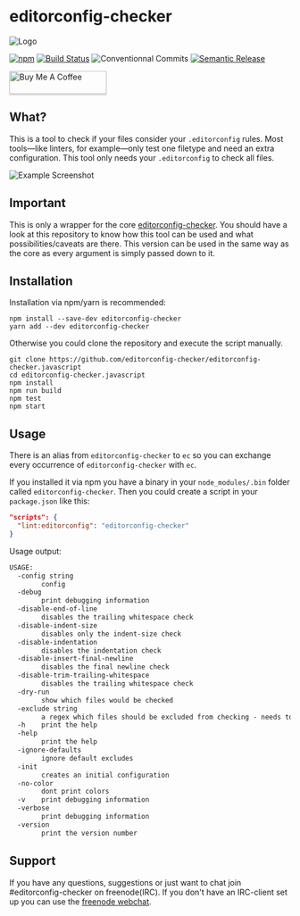 # editorconfig-checker

![Logo](docs/logo.png)

[![npm](https://img.shields.io/npm/v/editorconfig-checker.svg)](https://www.npmjs.com/package/editorconfig-checker)
[![Build Status](https://github.com/editorconfig-checker/editorconfig-checker.javascript/actions/workflows/ci.yml/badge.svg?branch=master)](https://github.com/editorconfig-checker/editorconfig-checker.javascript/actions/workflows/ci.yml)
![[Conventionnal Commits](https://conventionalcommits.org)](https://img.shields.io/badge/Conventional%20Commits-1.0.0-yellow.svg)
[![Semantic Release](https://img.shields.io/badge/%20%20%F0%9F%93%A6%F0%9F%9A%80-semantic--release-e10079.svg)](https://github.com/semantic-release/semantic-release)

<a href="https://www.buymeacoffee.com/mstruebing" target="_blank"><img src="https://www.buymeacoffee.com/assets/img/custom_images/orange_img.png" alt="Buy Me A Coffee" style="height: 41px !important;width: 174px !important;box-shadow: 0px 3px 2px 0px rgba(190, 190, 190, 0.5) !important;-webkit-box-shadow: 0px 3px 2px 0px rgba(190, 190, 190, 0.5) !important;" ></a>

## What?

This is a tool to check if your files consider your `.editorconfig` rules.
Most tools—like linters, for example—only test one filetype and need an extra configuration.
This tool only needs your `.editorconfig` to check all files.

![Example Screenshot](docs/screenshot.png)

## Important

This is only a wrapper for the core [editorconfig-checker](https://github.com/editorconfig-checker/editorconfig-checker).
You should have a look at this repository to know how this tool can be used and what possibilities/caveats are there.
This version can be used in the same way as the core as every argument is simply passed down to it.

## Installation

Installation via npm/yarn is recommended:

```shell
npm install --save-dev editorconfig-checker
yarn add --dev editorconfig-checker
```

Otherwise you could clone the repository and execute the script manually.

```shell
git clone https://github.com/editorconfig-checker/editorconfig-checker.javascript
cd editorconfig-checker.javascript
npm install
npm run build
npm test
npm start
```

## Usage

There is an alias from `editorconfig-checker` to `ec` so you can exchange every occurrence of `editorconfig-checker` with `ec`.

If you installed it via npm you have a binary in your `node_modules/.bin` folder called `editorconfig-checker`.
Then you could create a script in your `package.json` like this:

```json
"scripts": {
  "lint:editorconfig": "editorconfig-checker"
}
```

Usage output:

```txt
USAGE:
  -config string
        config
  -debug
        print debugging information
  -disable-end-of-line
        disables the trailing whitespace check
  -disable-indent-size
        disables only the indent-size check
  -disable-indentation
        disables the indentation check
  -disable-insert-final-newline
        disables the final newline check
  -disable-trim-trailing-whitespace
        disables the trailing whitespace check
  -dry-run
        show which files would be checked
  -exclude string
        a regex which files should be excluded from checking - needs to be a valid regular expression
  -h    print the help
  -help
        print the help
  -ignore-defaults
        ignore default excludes
  -init
        creates an initial configuration
  -no-color
        dont print colors
  -v    print debugging information
  -verbose
        print debugging information
  -version
        print the version number
```

## Support

If you have any questions, suggestions or just want to chat join #editorconfig-checker on freenode(IRC).
If you don't have an IRC-client set up you can use the [freenode webchat](https://webchat.freenode.net/?channels=editorconfig-checker).
